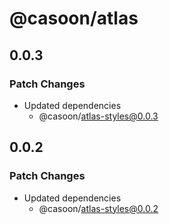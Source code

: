 # @casoon/atlas

## 0.0.3

### Patch Changes

- Updated dependencies
  - @casoon/atlas-styles@0.0.3

## 0.0.2

### Patch Changes

- Updated dependencies
  - @casoon/atlas-styles@0.0.2
